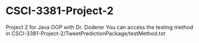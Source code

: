# CSCI-3381-Project-2
 Project 2 for Java OOP with Dr. Doderer
 You can access the testing method in CSCI-3381-Project-2/TweetPredictionPackage/testMethod.txt
